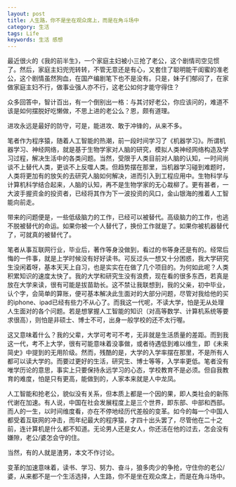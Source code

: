 ```yaml
---
layout: post
title: 人生路，你不是坐在观众席上，而是在角斗场中
category: 生活
tags: Life
keywords: 生活 感想
---
```


最近很火的《我的前半生》，一个家庭主妇被小三抢了老公，这个剧情司空见惯了。然后，家庭主妇兜兜转转，不管无意还是有心，又套住了聪明能干闺蜜的准老公，这个剧情虽然狗血，在国产编剧笔下也不是没有。只是，妹子们郁闷了，在家做家庭主妇不行，做事业强人亦不行，这老公如何才能守得住？

众多回答中，智计百出，有一个倒别出一格：与其讨好老公，你应该问的，难道不该是如何摆脱好吃懒做，不思上进的老公么？恩，颇有道理。

进攻永远是最好的防守，可是，能进攻、敢于冲锋的，从来不多。

笔者作为程序猿，随着人工智能的热潮，前一段时间学习了《机器学习》。所谓机器学习、神经网络，就是基于生物学家对人脑的研究，模拟人类神经网络构造及学习过程，解决生活中的各类问题。当然，受限于人类目前对人脑的认知，一时间尚谈不上替代人类，更谈不上反噬人类。但趋势摆在那里，当机器学习碰到难题时，人类将更加有的放矢的去研究人脑如何解决，进而引入到工程应用中。生物科学与计算机科学结合起来，人脑的认知，再不是生物学家的无心栽柳了。更有甚者，一大波手握资金的投资者，已经将其作为下一波投资的风口，金山银海的推着人工智能向前走。

带来的问题便是，一些低级脑力的工作，已经可以被替代。高级脑力的工作，也逃不脱被替代的命运。如果你被一个人替代了，换份工作就是了。如果你被机器替代了，可就真的被替代了。

笔者从事互联网行业，毕业后，著作等身没做到，看过的书等身还是有的。经常后悔的一件事，就是上学时候没有好好读书。可反过头一想又十分困惑，我大学研究生没闲着呀，基本天天上自习，也是实实在在做了几个项目的。为何如此呢？人类积累知识的速度太快了。我的大学和研究生没有浪费，现在看的很多东西，若真是放在大学来读，很有可能是拔苗助长。这不禁让我联想到，我的父亲，初中毕业，认个字，会简单的算账，便可基本解决此生面对的大部分问题，尽管对我给他的买的iphone、ipad已经有些力不从心了。而我这一代呢，不读大学，怕是无从处理人生面对的各个问题。若是想掌握人工智能的知识（对高等数学、计算机系统等要求很高），则怕是非硕士、博士不可，出身一般学校的还不太行喔。

这又意味着什么？我的父辈，大学可考可不考，无非就是生活质量的差距。而到我这一代，考不上大学，很有可能意味着没事做，或者待遇低到难以维生，即《未来简史》中提到的无用阶级。然而，残酷的是，大学的入学率摆在那里，不是所有人都可以读大学的。而要过更好的生活，研究生、博士等等，入学率更低。笔者没有唯学历论的意思，事实上只要保持永远学习的心态，学校教育不是必须。但自我教育的难度，怕是只有更高，能做到的，人家本来就是人中龙凤。

人工智能和抢老公，貌似没有关系，但本质上都是一个因的果，即人类社会的新陈代谢在加速。有人说，中国在社会发展程度上是三个世界，即东部、中部和西部。而人的一生，以时间维度看，亦在不停地经历代差般的变革。如今的每一个中国人都受着互联网的冲击，而年纪最大的程序猿，才四十出头罢了，尽管他在二十之前，连计算机是什么都不知道。无论男人还是女人，你还活在他的过去，怎会没有嫌隙，老公/婆怎会守的住。

当然，有的人就是渣男，本文不作讨论。

变革的加速意味着，读书、学习、努力、奋斗，狼多肉少的争抢，守住你的老公/婆，从来都不是一个生活选择，人生路，你不是坐在观众席上，而是在角斗场中。
